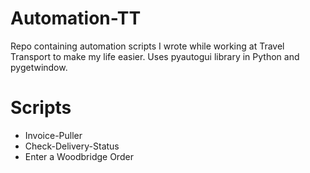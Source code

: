 # Automation-TT
Repo containing automation scripts I wrote while working at Travel Transport to make my life easier. Uses pyautogui library in Python and pygetwindow. 
# Scripts
- Invoice-Puller
- Check-Delivery-Status
- Enter a Woodbridge Order
